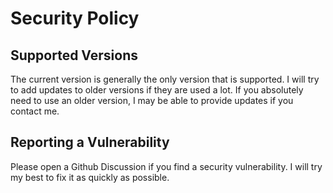 # Security Policy

## Supported Versions

The current version is generally the only version that is supported. I will try to add updates to older versions if they are used a lot. If you absolutely need to use an older version, I may be able to provide updates if you contact me.

## Reporting a Vulnerability

Please open a Github Discussion if you find a security vulnerability. I will try my best to fix it as quickly as possible.

